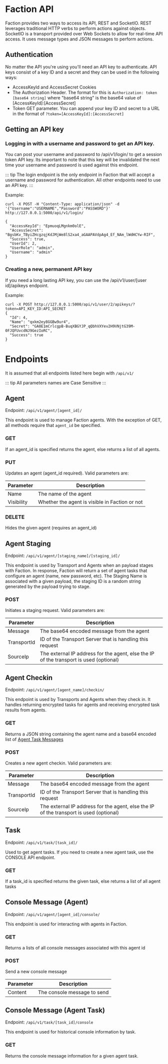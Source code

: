 # Faction API
Faction provides two ways to access its API, REST and SocketIO. REST leverages traditional HTTP verbs to perform actions against objects. SocketIO is a transport provided over Web Sockets to allow for real-time API access. It uses message types and JSON messages to perform actions.

## Authentication
No matter the API you're using you'll need an API key to authenticate. API keys consist of a key ID and a secret and they can be used in the following ways:

* AccessKeyId and AccessSecret Cookies
* The Authorization Header. The format for this is `Authorization: token [base64 string]` where "base64 string" is the base64 value of [AccessKeyId]:[AccessSecret]
* Token GET parameter. You can append your key ID and secret to a URL in the format of `?token=[AccessKeyId]:[AccessSecret]` 

## Getting an API key
### Logging in with a username and password to get an API key.
You can post your username and password to /api/v1/login/ to get a session token API key. Its important to note that this key will be invalidated the next time your username and password is used against this endpoint.

::: tip
The login endpoint is the only endpoint in Faction that will accept a username and password for authentication. All other endpoints need to use an API key.
:::

Example:
```
curl -X POST -H "Content-Type: application/json" -d '{"Username":"USERNAME","Password":"PASSWORD"}' http://127.0.0.1:5000/api/v1/login/

{
  "AccessKeyId": "EpmuoqLMgnkm0olE", 
  "AccessSecret": "BgsbKv_TByiZHcgzqjKdJMjWe8lS2xa4_aGAAPAVdpAg4_Ef_NAm_lWdHCYw-RIF", 
  "Success": true, 
  "UserId": 2, 
  "UserRole": "admin", 
  "Username": "admin"
}
```

### Creating a new, permanent API key
If you need a long lasting API key, you can use the /api/v1/user/[user id]/apikeys endpoint.

Example:

```
curl -X POST http://127.0.0.1:5000/api/v1/user/2/apikeys/?token=API_KEY_ID:API_SECRET
{
  "Id": 4, 
  "Name": "qxkm2ey8GGBw9ur4", 
  "Secret": "GA8E1mCrlcgpB-BuqXBGYJP_qQbhVXYev2H9VNjtG39M-0FJQFUvcdNJ9GezIoRC", 
  "Success": true
}

```

# Endpoints
It is assumed that all endpoints listed here begin with `/api/v1/`

::: tip
All parameters names are Case Sensitive
:::

## Agent
Endpoint: `/api/v1/agent/[agent_id]/`

This endpoint is used to manage Faction agents. With the exception of GET, all methods require that `agent_id` be specified.

### GET
If an agent_id is specified returns the agent, else returns a list of all agents.

### PUT
Updates an agent (agent_id required). Valid parameters are:

|Parameter  | Description                                    |
|-----------|------------------------------------------------|
|Name       | The name of the agent                          |
|Visibility | Whether the agent is visible in Faction or not |

### DELETE
Hides the given agent (requires an agent_id)

## Agent Staging
Endpoint: `/api/v1/agent/[staging_name]/[staging_id]/`

This endpoint is used by Transport and Agents when an payload stages with Faction. In response, Faction will return a set of agent tasks that configure an agent (name, new password, etc). The Staging Name is associated with a given payload, the staging ID is a random string generated by the payload trying to stage.

### POST
Initiates a staging request. Valid parameters are:

|Parameter   | Description                                    |
|------------|------------------------------------------------|
|Message     | The base64 encoded message from the agent                          |
|TransportId | ID of the Transport Server that is handling this request |
|SourceIp    | The external IP address for the agent, else the IP of the transport is used (optional) |

## Agent Checkin 
Endpoint: `/api/v1/agent/[agent_name]/checkin/`

This endpoint is used by Transports and Agents when they check in. It handles returning encrypted tasks for agents and receiving encrypted task results from agents.

### GET
Returns a JSON string containing the agent name and a base64 encoded list of [Agent Task Messages](/docs/development/schema/#agent-checkin)

### POST 
Creates a new agent checkin. Valid parameters are:

|Parameter   | Description                                    |
|------------|------------------------------------------------|
|Message     | The base64 encoded message from the agent                          |
|TransportId | ID of the Transport Server that is handling this request |
|SourceIp    | The external IP address for the agent, else the IP of the transport is used (optional) |

## Task
Endpoint: `/api/v1/task/[task_id]/`

Used to get agent tasks. If you need to create a new agent task, use the CONSOLE API endpoint.

### GET 
If a task_id is specified returns the given task, else returns a list of all agent tasks


## Console Message (Agent)
Endpoint: `/api/v1/agent/[agent_id]/console/`

This endpoint is used for interacting with agents in Faction. 

### GET
Returns a lists of all console messages associated with this agent id

### POST
Send a new console message

|Parameter  | Description                                    |
|-----------|------------------------------------------------|
|Content    | The console message to send                    |

## Console Message (Agent Task)
Endpoint: `/api/v1/task/[task_id]/console`

This endpoint is used for historical console information by task.

### GET
Returns the console message information for a given agent task.